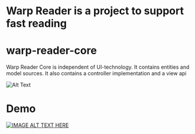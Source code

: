 # Warp Reader is a project to support fast reading

# warp-reader-core
Warp Reader Core is independent of UI-technology. It contains entities and model sources. It also contains a controller implementation and a view api

![Alt Text](http://www.warpreader.trundicho.de/WarpReader.gif)
 
# Demo
[![IMAGE ALT TEXT HERE](http://img.youtube.com/vi/DlbKjgIBs-k/0.jpg)](http://www.youtube.com/watch?v=DlbKjgIBs-k)
